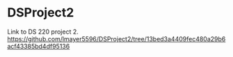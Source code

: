 # DSProject2
Link to DS 220 project 2. 
https://github.com/lmayer5596/DSProject2/tree/13bed3a4409fec480a29b6acf43385bd4df95136
